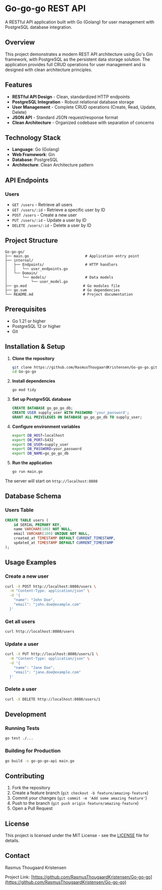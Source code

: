# Go-go-go REST API

A RESTful API application built with Go (Golang) for user management with PostgreSQL database integration.

## Overview

This project demonstrates a modern REST API architecture using Go's Gin framework, with PostgreSQL as the persistent data storage solution. The application provides full CRUD operations for user management and is designed with clean architecture principles.

## Features

- **RESTful API Design** - Clean, standardized HTTP endpoints
- **PostgreSQL Integration** - Robust relational database storage
- **User Management** - Complete CRUD operations (Create, Read, Update, Delete)
- **JSON API** - Standard JSON request/response format
- **Clean Architecture** - Organized codebase with separation of concerns

## Technology Stack

- **Language**: Go (Golang)
- **Web Framework**: Gin
- **Database**: PostgreSQL
- **Architecture**: Clean Architecture pattern

## API Endpoints

### Users
- `GET /users` - Retrieve all users
- `GET /users/:id` - Retrieve a specific user by ID
- `POST /users` - Create a new user
- `PUT /users/:id` - Update a user by ID
- `DELETE /users/:id` - Delete a user by ID

## Project Structure

```
Go-go-go/
├── main.go                          # Application entry point
├── internal/
│   ├── Endpoints/                   # HTTP handlers
│   │   └── user_endpoints.go
│   └── Domain/
│       └── models/                  # Data models
│           └── user_model.go
├── go.mod                          # Go modules file
├── go.sum                          # Go dependencies
└── README.md                       # Project documentation
```

## Prerequisites

- Go 1.21 or higher
- PostgreSQL 12 or higher
- Git

## Installation & Setup

1. **Clone the repository**
   ```bash
   git clone https://github.com/RasmusThougaardKristensen/Go-go-go.git
   cd Go-go-go
   ```

2. **Install dependencies**
   ```bash
   go mod tidy
   ```

3. **Set up PostgreSQL database**
   ```sql
   CREATE DATABASE go_go_go_db;
   CREATE USER supply_user WITH PASSWORD 'your_password';
   GRANT ALL PRIVILEGES ON DATABASE go_go_go_db TO supply_user;
   ```

4. **Configure environment variables**
   ```bash
   export DB_HOST=localhost
   export DB_PORT=5432
   export DB_USER=supply_user
   export DB_PASSWORD=your_password
   export DB_NAME=go_go_go_db
   ```

5. **Run the application**
   ```bash
   go run main.go
   ```

The server will start on `http://localhost:8080`

## Database Schema

### Users Table
```sql
CREATE TABLE users (
    id SERIAL PRIMARY KEY,
    name VARCHAR(100) NOT NULL,
    email VARCHAR(100) UNIQUE NOT NULL,
    created_at TIMESTAMP DEFAULT CURRENT_TIMESTAMP,
    updated_at TIMESTAMP DEFAULT CURRENT_TIMESTAMP
);
```

## Usage Examples

### Create a new user
```bash
curl -X POST http://localhost:8080/users \
  -H "Content-Type: application/json" \
  -d '{
    "name": "John Doe",
    "email": "john.doe@example.com"
  }'
```

### Get all users
```bash
curl http://localhost:8080/users
```

### Update a user
```bash
curl -X PUT http://localhost:8080/users/1 \
  -H "Content-Type: application/json" \
  -d '{
    "name": "Jane Doe",
    "email": "jane.doe@example.com"
  }'
```

### Delete a user
```bash
curl -X DELETE http://localhost:8080/users/1
```

## Development

### Running Tests
```bash
go test ./...
```

### Building for Production
```bash
go build -o go-go-go-api main.go
```

## Contributing

1. Fork the repository
2. Create a feature branch (`git checkout -b feature/amazing-feature`)
3. Commit your changes (`git commit -m 'Add some amazing feature'`)
4. Push to the branch (`git push origin feature/amazing-feature`)
5. Open a Pull Request

## License

This project is licensed under the MIT License - see the [LICENSE](LICENSE) file for details.

## Contact

Rasmus Thougaard Kristensen

Project Link: [https://github.com/RasmusThougaardKristensen/Go-go-go](https://github.com/RasmusThougaardKristensen/Go-go-go)